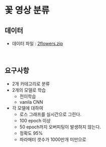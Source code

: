 # 꽃 영상 분류


## 데이터

- 데이터 파일 : [2flowers.zip](2flowers.zip)

<br>

## 요구사항
- 2개 카테고리로 분류
- 2개의 모델로 학습
    - 전이학습
    - vanila CNN
- 각 모델에 대하여 
    - 로스 그래프를 실시간으로 그린다.
    - 100 epoch 이상
    - 50 epoch까지 오버피팅이 발생하지 않는다.
    - 정확도 95%
    - 파라매터 갯수가 1000만개 미만으로


<br>
